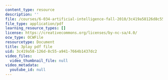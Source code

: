 ```yaml
---
content_type: resource
description: ''
file: /courses/6-034-artificial-intelligence-fall-2010/3c419a58126d8c55a9417664b1437dc2_gGQ-vAmdAOI.pdf
file_type: application/pdf
learning_resource_types: []
license: https://creativecommons.org/licenses/by-nc-sa/4.0/
ocw_type: OCWFile
resourcetype: Document
title: 3play pdf file
uid: 3c419a58-126d-8c55-a941-7664b1437dc2
video_files:
  video_thumbnail_file: null
video_metadata:
  youtube_id: null
---
```


